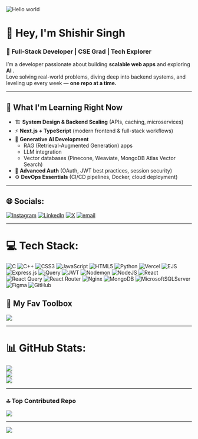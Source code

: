 <img src="https://raw.githubusercontent.com/sagar-viradiya/sagar-viradiya/master/resources/banner.png" alt="Hello world">




# 👋 Hey, I'm **Shishir Singh**

### 🚀 Full-Stack Developer | CSE Grad | Tech Explorer

I’m a developer passionate about building **scalable web apps** and exploring **AI** .  
Love solving real-world problems, diving deep into backend systems, and leveling up every week — **one repo at a time.**  


---

## 🧠 What I'm Learning Right Now
- 🏗️ **System Design & Backend Scaling** (APIs, caching, microservices)  
- ⚡ **Next.js + TypeScript** (modern frontend & full-stack workflows)  
- 🤖 **Generative AI Development**  
  - RAG (Retrieval-Augmented Generation) apps  
  - LLM integration  
  - Vector databases (Pinecone, Weaviate, MongoDB Atlas Vector Search)  
- 🔐 **Advanced Auth** (OAuth, JWT best practices, session security)  
- ⚙️ **DevOps Essentials** (CI/CD pipelines, Docker, cloud deployment) 
---

## 🌐 Socials:
[![Instagram](https://img.shields.io/badge/Instagram-%23E4405F.svg?logo=Instagram&logoColor=white)](https://instagram.com/suno_na_shishirrrr) 
[![LinkedIn](https://img.shields.io/badge/LinkedIn-%230077B5.svg?logo=linkedin&logoColor=white)](https://linkedin.com/in/shishir-singhh) 
[![X](https://img.shields.io/badge/X-black.svg?logo=X&logoColor=white)](https://x.com/Shishir11794577) 
[![email](https://img.shields.io/badge/Email-D14836?logo=gmail&logoColor=white)](mailto:singhshishir4727@gmail.com) 

---

# 💻 Tech Stack:
![C](https://img.shields.io/badge/c-%2300599C.svg?style=for-the-badge&logo=c&logoColor=white) 
![C++](https://img.shields.io/badge/c++-%2300599C.svg?style=for-the-badge&logo=c%2B%2B&logoColor=white) 
![CSS3](https://img.shields.io/badge/css3-%231572B6.svg?style=for-the-badge&logo=css3&logoColor=white) 
![JavaScript](https://img.shields.io/badge/javascript-%23323330.svg?style=for-the-badge&logo=javascript&logoColor=%23F7DF1E) 
![HTML5](https://img.shields.io/badge/html5-%23E34F26.svg?style=for-the-badge&logo=html5&logoColor=white) 
![Python](https://img.shields.io/badge/python-3670A0?style=for-the-badge&logo=python&logoColor=ffdd54) 
![Vercel](https://img.shields.io/badge/vercel-%23000000.svg?style=for-the-badge&logo=vercel&logoColor=white) 
![EJS](https://img.shields.io/badge/ejs-%23B4CA65.svg?style=for-the-badge&logo=ejs&logoColor=black) 
![Express.js](https://img.shields.io/badge/express.js-%23404d59.svg?style=for-the-badge&logo=express&logoColor=%2361DAFB) 
![jQuery](https://img.shields.io/badge/jquery-%230769AD.svg?style=for-the-badge&logo=jquery&logoColor=white) 
![JWT](https://img.shields.io/badge/JWT-black?style=for-the-badge&logo=JSON%20web%20tokens) 
![Nodemon](https://img.shields.io/badge/NODEMON-%23323330.svg?style=for-the-badge&logo=nodemon&logoColor=%BBDEAD) 
![NodeJS](https://img.shields.io/badge/node.js-6DA55F?style=for-the-badge&logo=node.js&logoColor=white) 
![React](https://img.shields.io/badge/react-%2320232a.svg?style=for-the-badge&logo=react&logoColor=%2361DAFB) 
![React Query](https://img.shields.io/badge/-React%20Query-FF4154?style=for-the-badge&logo=react%20query&logoColor=white) 
![React Router](https://img.shields.io/badge/React_Router-CA4245?style=for-the-badge&logo=react-router&logoColor=white) 
![Nginx](https://img.shields.io/badge/nginx-%23009639.svg?style=for-the-badge&logo=nginx&logoColor=white) 
![MongoDB](https://img.shields.io/badge/MongoDB-%234ea94b.svg?style=for-the-badge&logo=mongodb&logoColor=white) 
![MicrosoftSQLServer](https://img.shields.io/badge/Microsoft%20SQL%20Server-CC2927?style=for-the-badge&logo=microsoft%20sql%20server&logoColor=white) 
![Figma](https://img.shields.io/badge/figma-%23F24E1E.svg?style=for-the-badge&logo=figma&logoColor=white) 
![GitHub](https://img.shields.io/badge/github-%23121011.svg?style=for-the-badge&logo=github&logoColor=white) 


## 🧰 My Fav Toolbox

<img src="https://skillicons.dev/icons?i=js,html,css,react,nodejs,mongodb,express,github,figma,vercel,postman,ai,redis,docker,ts,tailwind" />


---


# 📊 GitHub Stats:

![](https://github-readme-stats.vercel.app/api?username=SHISHIR1507&theme=dracula&hide_border=false&include_all_commits=false&count_private=false)<br/>
![](https://nirzak-streak-stats.vercel.app/?user=SHISHIR1507&theme=dracula&hide_border=false)<br/>
![](https://github-readme-stats.vercel.app/api/top-langs/?username=SHISHIR1507&theme=dracula&hide_border=false&include_all_commits=false&count_private=false&layout=compact)

---

### 🔝 Top Contributed Repo

![](https://github-contributor-stats.vercel.app/api?username=SHISHIR1507&limit=5&theme=dracula&combine_all_yearly_contributions=true)

---

[![](https://visitcount.itsvg.in/api?id=SHISHIR1507&icon=0&color=0)](https://visitcount.itsvg.in)

